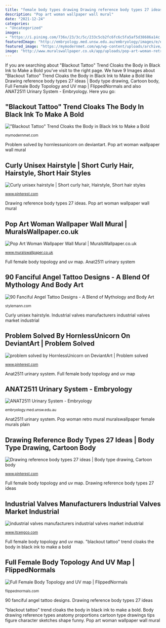 ```yaml
---
title: "female body types drawing Drawing reference body types 27 ideas"
description: "Pop art woman wallpaper wall mural"
date: "2021-12-24"
categories:
- "Uncategorized"
images:
- "https://i.pinimg.com/736x/23/3c/5c/233c5cb2fc6fc6c5fa5af5d38686a14c.jpg"
featuredImage: "http://embryology.med.unsw.edu.au/embryology/images/e/e6/Ureter_histology_001.jpg"
featured_image: "https://mymodernmet.com/wp/wp-content/uploads/archive/xGBDjEYYgWDXXiJ010sZ_blackwork_roxx_____.jpg"
image: "http://www.muralswallpaper.co.uk/app/uploads/pop-art-woman-retro-plain.jpg"
---
```


If you are searching about &quot;Blackout Tattoo&quot; Trend Cloaks the Body in Black Ink to Make a Bold you've visit to the right page. We have 9 Images about &quot;Blackout Tattoo&quot; Trend Cloaks the Body in Black Ink to Make a Bold like Drawing reference body types 27 ideas | Body type drawing, Cartoon body, Full Female Body Topology and UV map | FlippedNormals and also ANAT2511 Urinary System - Embryology. Here you go:

## &quot;Blackout Tattoo&quot; Trend Cloaks The Body In Black Ink To Make A Bold

![&quot;Blackout Tattoo&quot; Trend Cloaks the Body in Black Ink to Make a Bold](https://mymodernmet.com/wp/wp-content/uploads/archive/xGBDjEYYgWDXXiJ010sZ_blackwork_roxx_____.jpg "Histology bladder ureter urinary tissue system anatomy slides embryology layers types renal bone epithelium transitional lining cells edu med external")

<small>mymodernmet.com</small>

Problem solved by hornlessunicorn on deviantart. Pop art woman wallpaper wall mural

## Curly Unisex Hairstyle | Short Curly Hair, Hairstyle, Short Hair Styles

![Curly unisex hairstyle | Short curly hair, Hairstyle, Short hair styles](https://i.pinimg.com/736x/ef/7c/0e/ef7c0e7b2b277fd30b305c27c14ba81b.jpg "Body drawing reference types anatomy proportions cartoon type drawings tips figure character sketches shape funny")

<small>www.pinterest.com</small>

Drawing reference body types 27 ideas. Pop art woman wallpaper wall mural

## Pop Art Woman Wallpaper Wall Mural | MuralsWallpaper.co.uk

![Pop Art Woman Wallpaper Wall Mural | MuralsWallpaper.co.uk](http://www.muralswallpaper.co.uk/app/uploads/pop-art-woman-retro-plain.jpg "Histology bladder ureter urinary tissue system anatomy slides embryology layers types renal bone epithelium transitional lining cells edu med external")

<small>www.muralswallpaper.co.uk</small>

Full female body topology and uv map. Anat2511 urinary system

## 90 Fanciful Angel Tattoo Designs - A Blend Of Mythology And Body Art

![90 Fanciful Angel Tattoo Designs - A Blend of Mythology and Body Art](https://stylemann.com/wp-content/uploads/2016/11/Angel-Tattoo-1-650x650.jpg "Valve safety brouchers fittings")

<small>stylemann.com</small>

Curly unisex hairstyle. Industrial valves manufacturers industrial valves market industrial

## Problem Solved By HornlessUnicorn On DeviantArt | Problem Solved

![problem solved by HornlessUnicorn on DeviantArt | Problem solved](https://i.pinimg.com/originals/47/60/24/4760248f12e68a6b28cc8e015ec373cf.jpg "&quot;blackout tattoo&quot; trend cloaks the body in black ink to make a bold")

<small>www.pinterest.com</small>

Anat2511 urinary system. Full female body topology and uv map

## ANAT2511 Urinary System - Embryology

![ANAT2511 Urinary System - Embryology](http://embryology.med.unsw.edu.au/embryology/images/e/e6/Ureter_histology_001.jpg "Valve safety brouchers fittings")

<small>embryology.med.unsw.edu.au</small>

Anat2511 urinary system. Pop woman retro mural muralswallpaper female murals plain

## Drawing Reference Body Types 27 Ideas | Body Type Drawing, Cartoon Body

![Drawing reference body types 27 ideas | Body type drawing, Cartoon body](https://i.pinimg.com/736x/23/3c/5c/233c5cb2fc6fc6c5fa5af5d38686a14c.jpg "Valve safety brouchers fittings")

<small>www.pinterest.com</small>

Full female body topology and uv map. Drawing reference body types 27 ideas

## Industrial Valves Manufacturers Industrial Valves Market Industrial

![industrial valves manufacturers industrial valves market industrial](http://i2.wp.com/www.itcengco.com/wp-content/uploads/2016/07/Safety-Valve-page-001.jpg?w=640 "90 fanciful angel tattoo designs")

<small>www.itcengco.com</small>

Full female body topology and uv map. &quot;blackout tattoo&quot; trend cloaks the body in black ink to make a bold

## Full Female Body Topology And UV Map | FlippedNormals

![Full Female Body Topology and UV map | FlippedNormals](https://cdn.flippednormals.com/wp-content/uploads/2021/06/23201750/Screenshot-2021-06-16-185409.jpg "Problem solved by hornlessunicorn on deviantart")

<small>flippednormals.com</small>

90 fanciful angel tattoo designs. Drawing reference body types 27 ideas

&quot;blackout tattoo&quot; trend cloaks the body in black ink to make a bold. Body drawing reference types anatomy proportions cartoon type drawings tips figure character sketches shape funny. Pop art woman wallpaper wall mural
